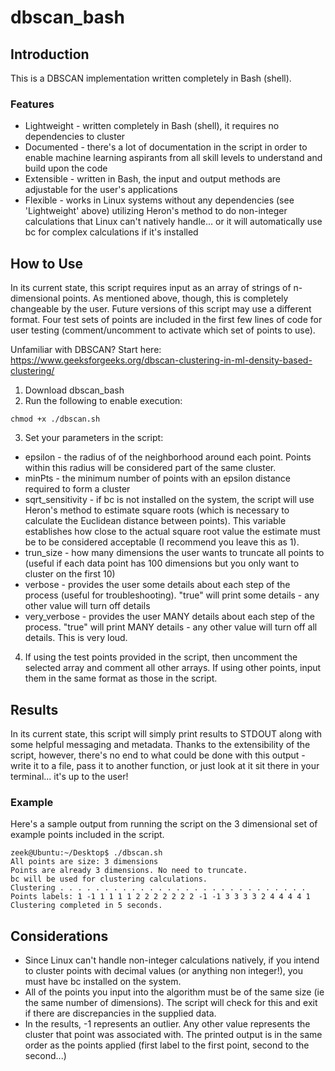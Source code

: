 # dbscan_bash

## Introduction

This is a DBSCAN implementation written completely in Bash (shell).

### Features

- Lightweight - written completely in Bash (shell), it requires no dependencies to cluster
- Documented - there's a lot of documentation in the script in order to enable machine learning aspirants from all skill levels to understand and build upon the code
- Extensible - written in Bash, the input and output methods are adjustable for the user's applications
- Flexible - works in Linux systems without any dependencies (see 'Lightweight' above) utilizing Heron's method to do non-integer calculations that Linux can't natively handle... or it will automatically use bc for complex calculations if it's installed

## How to Use

In its current state, this script requires input as an array of strings of n-dimensional points. As mentioned above, though, this is completely changeable by the user. Future versions of this script may use a different format. Four test sets of points are included in the first few lines of code for user testing (comment/uncomment to activate which set of points to use).

Unfamiliar with DBSCAN? Start here: https://www.geeksforgeeks.org/dbscan-clustering-in-ml-density-based-clustering/

1. Download dbscan_bash
2. Run the following to enable execution:
~~~~
chmod +x ./dbscan.sh
~~~~
3. Set your parameters in the script:
- epsilon - the radius of of the neighborhood around each point. Points within this radius will be considered part of the same cluster.
- minPts - the minimum number of points with an epsilon distance required to form a cluster
- sqrt_sensitivity - if bc is not installed on the system, the script will use Heron's method to estimate square roots (which is necessary to calculate the Euclidean distance between points). This variable establishes how close to the actual square root value the estimate must be to be considered acceptable (I recommend you leave this as 1).
- trun_size - how many dimensions the user wants to truncate all points to (useful if each data point has 100 dimensions but you only want to cluster on the first 10)
- verbose - provides the user some details about each step of the process (useful for troubleshooting). "true" will print some details - any other value will turn off details
- very_verbose - provides the user MANY details about each step of the process. "true" will print MANY details - any other value will turn off all details. This is very loud.
4. If using the test points provided in the script, then uncomment the selected array and comment all other arrays. If using other points, input them in the same format as those in the script.

## Results

In its current state, this script will simply print results to STDOUT along with some helpful messaging and metadata. Thanks to the extensibility of the script, however, there's no end to what could be done with this output - write it to a file, pass it to another function, or just look at it sit there in your terminal... it's up to the user!

### Example

Here's a sample output from running the script on the 3 dimensional set of example points included in the script.

~~~
zeek@Ubuntu:~/Desktop$ ./dbscan.sh
All points are size: 3 dimensions
Points are already 3 dimensions. No need to truncate.
bc will be used for clustering calculations.
Clustering . . . . . . . . . . . . . . . . . . . . . . . . . . . . 
Points labels: 1 -1 1 1 1 1 2 2 2 2 2 2 2 -1 -1 3 3 3 3 2 4 4 4 4 1
Clustering completed in 5 seconds.
~~~

## Considerations

- Since Linux can't handle non-integer calculations natively, if you intend to cluster points with decimal values (or anything non integer!), you must have bc installed on the system.
- All of the points you input into the algorithm must be of the same size (ie the same number of dimensions). The script will check for this and exit if there are discrepancies in the supplied data.
- In the results, -1 represents an outlier. Any other value represents the cluster that point was associated with. The printed output is in the same order as the points applied (first label to the first point, second to the second...)
